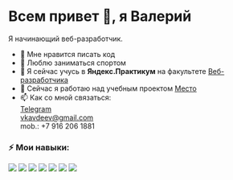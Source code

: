 # Всем привет 👋, я Валерий

Я начинающий веб-разработчик.  
- 🎉 Мне нравится писать код
- 💪 Люблю заниматься спортом 
- 🌱 Я сейчас учусь в __Яндекс.Практикум__ на факультете [Веб-разработчика](https://practicum.yandex.ru/profile/web/)
- 🔭 Сейчас я работаю над учебным проектом [Место](https://valeryavdeev.github.io/mesto/)
- 📫 Как со мной связаться:  
[Telegram](https://t.me/Valery_Avdeev)  
[vkavdeev@gmail.com](vkavdeev@gmail.com)  
mob.: +7 916 206 1881


### ⚡ Мои навыки:


![](https://img.shields.io/badge/HTML-fc0303?style=for-the-badge&logo=HTML)
![](https://img.shields.io/badge/CSS-1703fc?style=for-the-badge&logo=CSS)
![](https://img.shields.io/badge/JavaScript-a19c94?style=for-the-badge&logo=JavaScript)
![](https://img.shields.io/badge/WebPack-9a06bf?style=for-the-badge&logo=webpack)
![](https://img.shields.io/badge/git-000?style=for-the-badge&logo=git)
![](https://img.shields.io/badge/BEM-00?style=for-the-badge&logo=BEM)
![](https://img.shields.io/badge/figma-F4C430?style=for-the-badge&logo=figma)

[comment]: <> (![]&#40;https://img.shields.io/badge/React-ff5eb4?style=for-the-badge&logo=react&#41;)

[comment]: <> (![]&#40;https://img.shields.io/badge/mongoDB-5effff?style=for-the-badge&logo=mongoDB&#41;)
